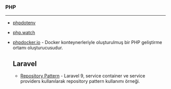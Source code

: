 ### PHP
---
+ [phpdotenv](https://github.com/vlucas/phpdotenv)
+ [php.watch](https://php.watch)
+ [phpdocker.io](https://phpdocker.io) - Docker konteynerleriyle oluşturulmuş bir PHP geliştirme ortamı oluşturucusudur.

  __Laravel__
  ---
  + [Repository Pattern](https://github.com/cllsrm/notes/blob/main/dosyalar/php/laravel_repository_pattern.pdf) - Laravel 9, service container ve service providers kullanılarak repository pattern kullanımı örneği.
